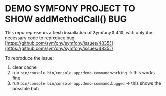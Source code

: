 DEMO SYMFONY PROJECT TO SHOW addMethodCall() BUG
================================================

This repo represents a fresh installation of Symfony 5.4.15, with only the necessary code to reproduce bug [https://github.com/symfony/symfony/issues/48355](https://github.com/symfony/symfony/issues/48355)

To reproduce the issue:

1. clear cache
2. run `bin/console bin/console app:demo-command:working` -> this works fine
3. run `bin/console bin/console app:demo-command:bugged` -> this shows the possible buh

